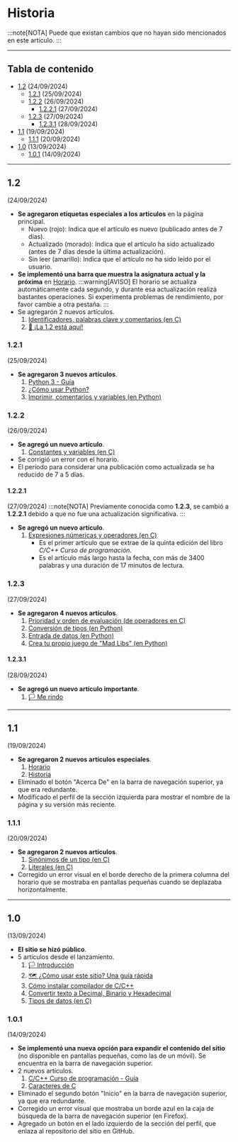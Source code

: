 # Historia
:::note[NOTA]
Puede que existan cambios que no hayan sido mencionados en este artículo.
:::
___
## Tabla de contenido
- [1.2](#12) (24/09/2024)
    - [1.2.1](#121) (25/09/2024)
    - [1.2.2](#122) (26/09/2024)
        - [1.2.2.1](#1221) (27/09/2024)
    - [1.2.3](#123) (27/09/2024)
        - [1.2.3.1](#1231) (28/09/2024)
- [1.1](#11) (19/09/2024)
    - [1.1.1](#111) (20/09/2024)
- [1.0](#10) (13/09/2024)
    - [1.0.1](#101) (14/09/2024)
___
## 1.2
(24/09/2024)
- **Se agregaron etiquetas especiales a los artículos** en la página principal.
    - Nuevo (rojo): Indica que el artículo es nuevo (publicado antes de 7 días).
    - Actualizado (morado): Indica que el artículo ha sido actualizado (antes de 7 días desde la última actualización).
    - Sin leer (amarillo): Indica que el artículo no ha sido leído por el usuario.
- **Se implementó una barra que muestra la asignatura actual y la próxima** en [Horario](/grupo932/schedule/).
:::warning[AVISO]
El horario se actualiza automáticamente cada segundo, y durante esa actualización realizá bastantes operaciones. Si experimenta problemas de rendimiento, por favor cambie a otra pestaña.
:::
- Se agregarón 2 nuevos artículos.
    1. [Identificadores, palabras clave y comentarios (en C)](../posts/identifiers-keywords-comments-in-c/)
    2. [📅 ¡La 1.2 está aquí!](../posts/1_2-announcement/)
### 1.2.1
(25/09/2024)
- **Se agregaron 3 nuevos artículos**.
    1. [Python 3 - Guía](../posts/python-course-index/python-course-index/)
    2. [¿Cómo usar Python?](../posts/how-to-use-python/how-to-use-python/)
    3. [Imprimir, comentarios y variables (en Python)](../posts/comments-and-variables-in-python/)
### 1.2.2
(26/09/2024)
- **Se agregó un nuevo artículo**.
    1. [Constantes y variables (en C)](../posts/constants-and-variables-in-c/)
- Se corrigió un error con el horario.
- El período para considerar una publicación como actualizada se ha reducido de 7 a 5 días.
#### 1.2.2.1
(27/09/2024)
:::note[NOTA]
Previamente conocida como **1.2.3**, se cambió a **1.2.2.1** debido a que no fue una actualización significativa.
:::
- **Se agregó un nuevo artículo**.
    1. [Expresiones númericas y operadores (en C)](../posts/operators-in-c/)
        * Es el primer artículo que se extrae de la quinta edición del libro *C/C++ Curso de programación*.
        * Es el artículo más largo hasta la fecha, con más de 3400 palabras y una duración de 17 minutos de lectura.
### 1.2.3
(27/09/2024)
- **Se agregaron 4 nuevos artículos**.
    1. [Prioridad y orden de evaluación (de operadores en C)](../posts/operator-priority-in-c/)
    2. [Conversión de tipos (en Python)](../posts/type-casting-in-python/)
    3. [Entrada de datos (en Python)](../posts/input-in-python/)
    4. [Crea tu propio juego de "Mad Libs" (en Python)](../posts/mad-libs-game-in-python/)
#### 1.2.3.1
(28/09/2024)
- **Se agregó un nuevo artículo importante**.
    1. [️️️️️🏳️ Me rindo](../posts/i-give-up/)
___
## 1.1
(19/09/2024)
<!-- Se incorporó GitHub Copilot en el proceso de desarrollo desde el 14 de Septiembre -->
- **Se agregaron 2 nuevos artículos especiales**.
    1. [Horario](/grupo932/schedule/)
    2. [Historia](#historia)
- Eliminado el botón "Acerca De" en la barra de navegación superior, ya que era redundante.
- Modificado el perfil de la sección izquierda para mostrar el nombre de la página y su versión más reciente.
### 1.1.1
(20/09/2024)
- **Se agregaron 2 nuevos artículos**.
    1. [Sinónimos de un tipo (en C)](../posts/type-synonyms-in-c/)
    2. [Literales (en C)](../posts/literals-in-c/)
- Corregido un error visual en el borde derecho de la primera columna del horario que se mostraba en pantallas pequeñas cuando se deplazaba horizontalmente.
___
## 1.0
(13/09/2024)
- **El sitio se hizó público**.
- 5 artículos desde el lanzamiento.
    1. [🏳️ Introducción](../posts/introduction/)
    2. [🗺️ ¿Cómo usar este sitio? Una guía rápida](../posts/what-to-do-here/what-to-do-here/)
    3. [Cómo instalar compilador de C/C++](../posts/how-to-install-c-compiler/how-to-install-c-compiler/)
    4. [Convertir texto a Decimal, Binario y Hexadecimal](../posts/convert-text-to-dec-bcd-hex/)
    5. [Tipos de datos (en C)](../posts/data-types-in-c/)
### 1.0.1
(14/09/2024)
- **Se implementó una nueva opción para expandir el contenido del sitio** (no disponible en pantallas pequeñas, como las de un móvil). Se encuentra en la barra de navegación superior.
- 2 nuevos artículos.
    1. [C/C++ Curso de programación - Guía](../posts/c-cpp-programming-course-book/)
    2. [Caracteres de C](../posts/characters-in-c/)
- Eliminado el segundo botón "Inicio" en la barra de navegación superior, ya que era redundante.
- Corregido un error visual que mostraba un borde azul en la caja de búsqueda de la barra de navegación superior (en Firefox).
- Agregado un botón en el lado izquierdo de la sección del perfil, que enlaza al repositorio del sitio en GitHub.
